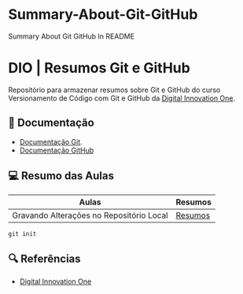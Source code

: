 # Summary-About-Git-GitHub
Summary About Git GitHub In README

# DIO | Resumos Git e GitHub

Repositório para armazenar resumos sobre Git e GitHub
do curso Versionamento de Código com Git e GitHub da
[Digital Innovation One](https://www.dio.me/).

## 📕 Documentação
- [Documentação Git](https://git-scm.com/doc).
- [Documentação GitHub](https://docs.github.com/)

## 💻 Resumo das Aulas

| Aulas | Resumos |
|-------|--------|
|Gravando Alterações no Repositório Local| [Resumos]()

```
git init

```

## 🔍 Referências
- [Digital Innovation One]()